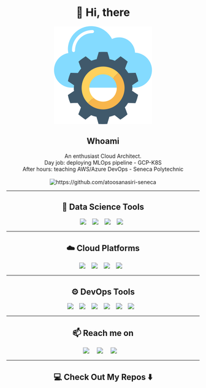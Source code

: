 <!--
**atoosanasiri-seneca/atoosanasiri-seneca** is a ✨ _special_ ✨ repository because its `README.md` appears on your GitHub profile.
--->  

<h1 align="center"> 👋 Hi, there </h1>
<div align="center">
  <img src="./images/azureproject.png" alt="header"/>
</div>

<h2 align="center"> Whoami</h2>
<p align="center">An enthusiast Cloud Architect.<br>Day job: deploying MLOps pipeline - GCP-K8S<br>After hours: teaching AWS/Azure DevOps - Seneca Polytechnic 
  <br> <br>
  <img src="https://komarev.com/ghpvc/?username=atoosanasiri-seneca&color=&color=dc143c&style=plastic" alt="https://github.com/atoosanasiri-seneca" />
</p>

<hr>

<h2 align="center"> 🔭 Data Science Tools</h2>
<p align="center">
  <img src="https://img.shields.io/badge/Python-3.9-3776AB.svg?style=flat&logo=python&logoColor=white" />&nbsp;&nbsp;&nbsp;
  <img src="https://img.shields.io/badge/Jupyter-Lab-F37626.svg?style=flat&logo=Jupyter" />&nbsp;&nbsp;&nbsp;
  <img src="https://img.shields.io/badge/TensorFlow-1.12-FF6F00.svg?style=flat&logo=tensorflow" />&nbsp;&nbsp;&nbsp;
  <img src="https://img.shields.io/badge/Streamlit-1.2.0-FF4B4B.svg?style=flat&logo=Streamlit&logoColor=white" />&nbsp;&nbsp;
</p>

<hr>

<h2 align="center"> ☁️ Cloud Platforms </h2>
<p align="center">
  <img src="https://img.shields.io/badge/azure-%230072C6.svg?style=for-the-badge&logo=microsoftazure&logoColor=white" />&nbsp;&nbsp;&nbsp;
  <img src="https://img.shields.io/badge/AWS-%23FF9900.svg?style=for-the-badge&logo=amazon-aws&logoColor=white" />&nbsp;&nbsp;&nbsp;
  <img src="https://img.shields.io/badge/GoogleCloud-%234285F4.svg?style=for-the-badge&logo=google-cloud&logoColor=white" />&nbsp;&nbsp;&nbsp;
  <img src="https://img.shields.io/badge/Openstack-%23f01742.svg?style=for-the-badge&logo=openstack&logoColor=white" />&nbsp;&nbsp;&nbsp;
</p>

<hr>

<h2 align="center"> ⚙️ DevOps Tools </h2>
<p align="center">
  <img src="https://img.shields.io/badge/docker-%230db7ed.svg?style=for-the-badge&logo=docker&logoColor=white" />&nbsp;&nbsp;&nbsp;
  <img src="https://img.shields.io/badge/kubernetes-%23326ce5.svg?style=for-the-badge&logo=kubernetes&logoColor=white" />&nbsp;&nbsp;&nbsp;
  <img src="https://img.shields.io/badge/ansible-%231A1918.svg?style=for-the-badge&logo=ansible&logoColor=white" />&nbsp;&nbsp;&nbsp;
  <img src="https://img.shields.io/badge/nginx-%23009639.svg?style=for-the-badge&logo=nginx&logoColor=white" />&nbsp;&nbsp;&nbsp;
  <img src="https://img.shields.io/badge/jenkins-%232C5263.svg?style=for-the-badge&logo=jenkins&logoColor=white" />&nbsp;&nbsp;&nbsp;
  <img src="https://img.shields.io/badge/Apache%20Airflow-017CEE?style=for-the-badge&logo=Apache%20Airflow&logoColor=white" />&nbsp;&nbsp;&nbsp;
</p>

<hr>

<h2  align="center">📫 Reach me on</h2>
<p align="center">
  <a target="_blank"href="https://www.linkedin.com/in/atoosanasiri"><img src="https://img.shields.io/badge/linkedin-%230077B5.svg?&style=for-the-badge&logo=linkedin&logoColor=white" /></a>&nbsp;&nbsp;&nbsp;&nbsp;
  <a target="_blank"href="https://twitter.com/atoosanasiri"><img src="https://img.shields.io/badge/twitter-%231DA1F2.svg?&style=for-the-badge&logo=twitter&logoColor=white" /></a>&nbsp;&nbsp;&nbsp;&nbsp;
  <a href="mailto:atoosa.nasiri@senecapolytechni.ca?subject=Hello%20AtoosaNasiri-Seneca,%20From%20Github"><img src="https://img.shields.io/badge/gmail-%23D14836.svg?&style=for-the-badge&logo=gmail&logoColor=white" /></a>&nbsp;&nbsp;&nbsp;&nbsp;
</p>

<hr>

<h2  align="center">💻 Check Out My Repos ⬇️ </h2>
